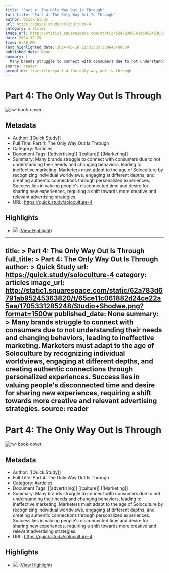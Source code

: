 ```yaml
---
title: "Part 4: The Only Way Out Is Through"
full_title: "Part 4: The Only Way Out Is Through"
author: Quick Study
url: https://quick.study/soloculture-4
category: articles
image_url: http://static1.squarespace.com/static/62a783d6791ab95245363820/t/65ce11c061882d24ce22a5aa/1705331285248/Studio+Shodwe.png?format=1500w
date: 2024-12-29
time: 6:40 PM
last_highlighted_date: 2024-06-18 21:51:33.580646+00:00
published_date: None
summary: |
  Many brands struggle to connect with consumers due to not understanding their needs and changing behaviors, leading to ineffective marketing. Marketers must adapt to the age of Soloculture by recognizing individual worldviews, engaging at different depths, and creating authentic connections through personalized experiences. Success lies in valuing people's disconnected time and desire for sharing new experiences, requiring a shift towards more creative and relevant advertising strategies.
source: reader
permalink: l/articles/part-4-the-only-way-out-is-through
---
```

# Part 4: The Only Way Out Is Through

![rw-book-cover](http://static1.squarespace.com/static/62a783d6791ab95245363820/t/65ce11c061882d24ce22a5aa/1705331285248/Studio+Shodwe.png?format=1500w)

## Metadata
- Author: [[Quick Study]]
- Full Title: Part 4: The Only Way Out Is Through
- Category: #articles
- Document Tags: [[advertising]] [[culture]] [[Marketing]] 
- Summary: Many brands struggle to connect with consumers due to not understanding their needs and changing behaviors, leading to ineffective marketing. Marketers must adapt to the age of Soloculture by recognizing individual worldviews, engaging at different depths, and creating authentic connections through personalized experiences. Success lies in valuing people's disconnected time and desire for sharing new experiences, requiring a shift towards more creative and relevant advertising strategies.
- URL: https://quick.study/soloculture-4

## Highlights
- ![](https://images.squarespace-cdn.com/content/v1/62a783d6791ab95245363820/e6e2b322-1ca8-4106-ac83-a261a00fde38/Untitled+design+%281%29.png?format=2500w) ([View Highlight](https://read.readwise.io/read/01j0pnawhwh3wxwgjd8c8a9296))


---
title: >
  Part 4: The Only Way Out Is Through
full_title: >
  Part 4: The Only Way Out Is Through
author: >
  Quick Study
url: https://quick.study/soloculture-4
category: articles
image_url: http://static1.squarespace.com/static/62a783d6791ab95245363820/t/65ce11c061882d24ce22a5aa/1705331285248/Studio+Shodwe.png?format=1500w
published_date: None
summary: >
  Many brands struggle to connect with consumers due to not understanding their needs and changing behaviors, leading to ineffective marketing. Marketers must adapt to the age of Soloculture by recognizing individual worldviews, engaging at different depths, and creating authentic connections through personalized experiences. Success lies in valuing people's disconnected time and desire for sharing new experiences, requiring a shift towards more creative and relevant advertising strategies.
source: reader
---
# Part 4: The Only Way Out Is Through

![rw-book-cover](http://static1.squarespace.com/static/62a783d6791ab95245363820/t/65ce11c061882d24ce22a5aa/1705331285248/Studio+Shodwe.png?format=1500w)

## Metadata
- Author: [[Quick Study]]
- Full Title: Part 4: The Only Way Out Is Through
- Category: #articles
- Document Tags: [[advertising]] [[culture]] [[Marketing]] 
- Summary: Many brands struggle to connect with consumers due to not understanding their needs and changing behaviors, leading to ineffective marketing. Marketers must adapt to the age of Soloculture by recognizing individual worldviews, engaging at different depths, and creating authentic connections through personalized experiences. Success lies in valuing people's disconnected time and desire for sharing new experiences, requiring a shift towards more creative and relevant advertising strategies.
- URL: https://quick.study/soloculture-4

## Highlights
- ![](https://images.squarespace-cdn.com/content/v1/62a783d6791ab95245363820/e6e2b322-1ca8-4106-ac83-a261a00fde38/Untitled+design+%281%29.png?format=2500w) ([View Highlight](https://read.readwise.io/read/01j0pnawhwh3wxwgjd8c8a9296))


